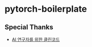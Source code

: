 # pytorch-boilerplate

## Special Thanks
- [AI 연구자를 위한 클린코드](https://www.slideshare.net/KennethCeyer/ai-gdg-devfest-seoul-2019-187630418)
